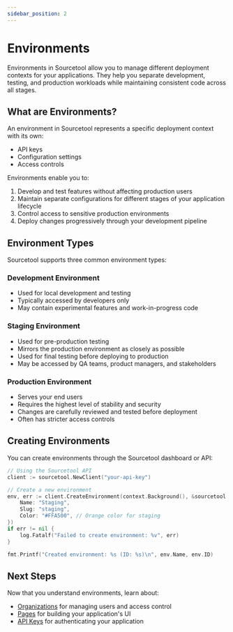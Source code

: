 ```yaml
---
sidebar_position: 2
---
```


# Environments

Environments in Sourcetool allow you to manage different deployment contexts for your applications. They help you separate development, testing, and production workloads while maintaining consistent code across all stages.

## What are Environments?

An environment in Sourcetool represents a specific deployment context with its own:

- API keys
- Configuration settings
- Access controls

Environments enable you to:

1. Develop and test features without affecting production users
2. Maintain separate configurations for different stages of your application lifecycle
3. Control access to sensitive production environments
4. Deploy changes progressively through your development pipeline

## Environment Types

Sourcetool supports three common environment types:

### Development Environment

- Used for local development and testing
- Typically accessed by developers only
- May contain experimental features and work-in-progress code

### Staging Environment

- Used for pre-production testing
- Mirrors the production environment as closely as possible
- Used for final testing before deploying to production
- May be accessed by QA teams, product managers, and stakeholders

### Production Environment

- Serves your end users
- Requires the highest level of stability and security
- Changes are carefully reviewed and tested before deployment
- Often has stricter access controls

## Creating Environments

You can create environments through the Sourcetool dashboard or API:

```go
// Using the Sourcetool API
client := sourcetool.NewClient("your-api-key")

// Create a new environment
env, err := client.CreateEnvironment(context.Background(), &sourcetool.CreateEnvironmentInput{
    Name: "Staging",
    Slug: "staging",
    Color: "#FFA500", // Orange color for staging
})
if err != nil {
    log.Fatalf("Failed to create environment: %v", err)
}

fmt.Printf("Created environment: %s (ID: %s)\n", env.Name, env.ID)
```

## Next Steps

Now that you understand environments, learn about:

- [Organizations](./organizations) for managing users and access control
- [Pages](./pages) for building your application's UI
- [API Keys](../reference/api-keys) for authenticating your application
